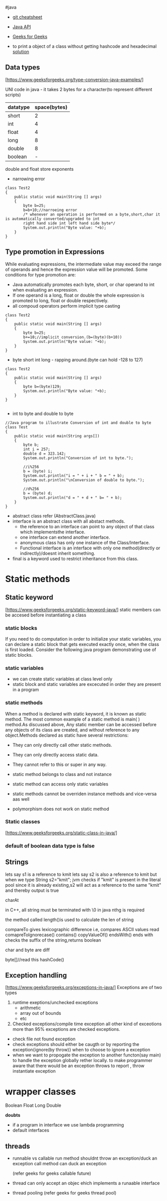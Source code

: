 #java
* [git cheatsheet](https://github.com/adam-p/markdown-here/wiki/Markdown-Cheatsheet#links)
* [Java API](https://docs.oracle.com/javase/8/docs/api/)
* [Geeks for Geeks](https://www.geeksforgeeks.org/java/)

* to print a object of a class without getting hashcode and hexadecimal [solution](//https://stackoverflow.com/questions/13498179/output-of-system-out-printlnobject)

## Data types

[https://www.geeksforgeeks.org/type-conversion-java-examples/]

UNI code in java - it takes 2 bytes for a character(to represent different scripts)

datatype|space(bytes)|
---------|-----|
short|2|
int|4|
float|4|
long|8|
double|8|
boolean|-|

double and float store exponents

* narrowing error

```
class Test2
{
    public static void main(String [] args)
    {
        byte b=25;
        b=b+10;//narroeing error
        /* whenever an operation is performed on a byte,short,char it is automatically converted/upgraded to int
        right hand side int left hand side byte*/
        System.out.println("Byte value: "+b);
    }
}
```
## Type promotion in Expressions

While evaluating expressions, the intermediate value may exceed the range of operands and hence the expression value will be promoted. Some conditions for type promotion are:

* Java automatically promotes each byte, short, or char operand to int when evaluating an expression.
* If one operand is a long, float or double the whole expression is promoted to long, float or double respectively.
* all compoud operators perform implicit type casting

```
class Test2
{
    public static void main(String [] args)
    {
        byte b=25;
        b+=10;//implicit conversion.(b=(byte)(b+10))
        System.out.println("Byte value: "+b);
    }
}
```

* byte short int long - rapping around.(byte can hold -128 to 127)

```
class Test2
{
    public static void main(String [] args)
    {
        byte b=(byte)129;
        System.out.println("Byte value: "+b);
    }
}
 
```
* int to byte and double to byte
 
 
```
//Java program to illustrate Conversion of int and double to byte 
class Test 
{ 
	public static void main(String args[]) 
	{ 
		byte b; 
		int i = 257; 
		double d = 323.142; 
		System.out.println("Conversion of int to byte."); 
		
		//i%256 
		b = (byte) i; 
		System.out.println("i = " + i + " b = " + b); 
		System.out.println("\nConversion of double to byte."); 
		
		//d%256 
		b = (byte) d; 
		System.out.println("d = " + d + " b= " + b); 
	} 
} 

```
* abstract class refer (AbstractClass.java)
* interface is an abstract class with all abstact methods.
    * the reference to an interface can point to any object of that class which implementsthe interface.
    * one interface can extend another interface.
    * anonymous class has only one instance of the Class/Interface.
    * Functional interface is an interface with only one method(directly or indirectly)/doesnt inherit something.
* final is  a keyword used to restrict inheritance from this class.

# Static methods

## Static keyword 
[https://www.geeksforgeeks.org/static-keyword-java/]
static members can be accesed before instantiating a class

### static blocks

If you need to do computation in order to initialize your static variables, you can declare a static block that gets executed exactly once, when the class is first loaded. Consider the following java program demonstrating use of static blocks.

### static variables

* we can create static variables at class level only
* static block and static variables are excecuted in order they are present in a program

### static methods

When a method is declared with static keyword, it is known as static method. The most common example of a static method is main( ) method.As discussed above, Any static member can be accessed before any objects of its class are created, and without reference to any object.Methods declared as static have several restrictions:

* They can only directly call other static methods.
* They can only directly access static data.
* They cannot refer to this or super in any way.

* static method belongs to class and not instance
* static method can access only static variables
* static methods cannot be overriden instance methods and vice-versa aas well
* polymorphism does not work on static method

### Static classes
[https://www.geeksforgeeks.org/static-class-in-java/]

### default of boolean data type is false

## Strings

lets say s1 is a reference to kmit
lets say s2 is also a reference to kmit
but when we type String s2="kmit";
jvm checks if "kmit" is present in the literal pool
since it is already existing,s2 will act as a reference to the same "kmit" and thereby output is true

charAt

in C++, all string must be terminated with \0
in java nthg is required

the method called length()is used to calculate the len of string


compareTo gives lexicographic difference i.e, compares ASCII values
read comapreToIgnorecase()
contains()
copyValueOf()
endsWith()
ends with checks the suffix of the string,returns boolean

char and byte are diff

byte[]//read this
hashCode()

## Exception handling

[https://www.geeksforgeeks.org/exceptions-in-java/]
Exceptions are of two types
1) runtime exeptions/unchecked exceptions
    * arithmetic
    * array out of bounds
    * etc
2) Checked exceptions/compile time exception
    all other kind of exceotions more than 95% exceptions are checked exceptions.
* check file not found exception
* check exceptions should either be caugth or by reporting the exception{ignore(by throw)}
when to choose to ignore a exception
* when we want to propogate the exception to another functon(say main) to handle the exception globally rether locally.
to make programmer aware that there would be an exception
 throws to report , throw instantiate exception
 
 
# wrapper classes
Boolean
Float
Long
Double

**doubts**
* if a program in interface we use lambda programming
* default interfaces
## threads
 * runnable vs callable
    run method shouldnt throw an exception/duck an exception
    call method can duck an exception
    
    (refer geeks for geeks callable future)
* thread can only accept an objec ehich implements a runaable interface
* thread pooling
(refer geeks for geeks thread pool)


